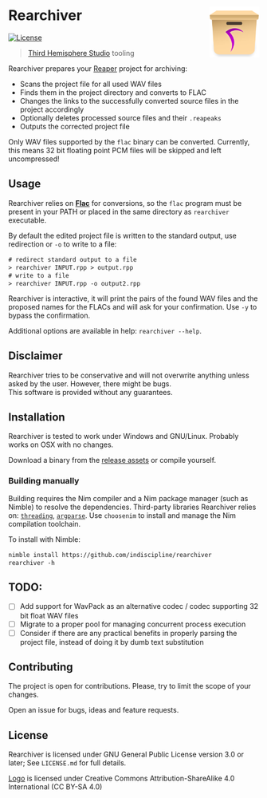 # Rearchiver <img src="rearchiver.svg" align="right" alt="Rearchiver logo" width="20%"/>
[![License](https://img.shields.io/badge/license-GPLv3-blue.svg)](https://github.com/indiscipline/rearchiver/blob/master/LICENSE.md)
> [Third Hemisphere Studio](https://thirdhemisphere.studio) tooling

Rearchiver prepares your [Reaper](https://reaper.fm) project for archiving:

- Scans the project file for all used WAV files
- Finds them in the project directory and converts to FLAC
- Changes the links to the successfully converted source files in the project accordingly
- Optionally deletes processed source files and their `.reapeaks`
- Outputs the corrected project file

Only WAV files supported by the `flac` binary can be converted. Currently, this means 32 bit floating point PCM files will be skipped and left uncompressed!

## Usage
Rearchiver relies on **[Flac](https://xiph.org/flac/download.html)** for conversions,
so the `flac` program must be present in your PATH or placed in the same directory as `rearchiver` executable.

By default the edited project file is written to the standard output, use redirection or `-o` to write to a file:

```
# redirect standard output to a file
> rearchiver INPUT.rpp > output.rpp
# write to a file
> rearchiver INPUT.rpp -o output2.rpp
```

Rearchiver is interactive, it will print the pairs of the found WAV files and the proposed names for the FLACs and will ask for your confirmation. Use `-y` to bypass the confirmation.

Additional options are available in help: `rearchiver --help`.

## Disclaimer
Rearchiver tries to be conservative and will not overwrite anything unless asked by the user. However, there might be bugs.\
This software is provided without any guarantees.

## Installation
Rearchiver is tested to work under Windows and GNU/Linux. Probably works on OSX with no changes.

Download a binary from the [release assets](https://github.com/indiscipline/rearchiver/releases/latest) or compile yourself.

### Building manually
Building requires the Nim compiler and a Nim package manager (such as Nimble) to resolve the dependencies.
Third-party libraries Rearchiver relies on: [`threading`](https://github.com/nim-lang/threading), [`argparse`](https://github.com/iffy/nim-argparse).
Use `choosenim` to install and manage the Nim compilation toolchain.

To install with Nimble:

```
nimble install https://github.com/indiscipline/rearchiver
rearchiver -h
```

## TODO:
- [ ] Add support for WavPack as an alternative codec / codec supporting 32 bit float WAV files
- [ ] Migrate to a proper pool for managing concurrent process execution
- [ ] Consider if there are any practical benefits in properly parsing the project file, instead of doing it by dumb text substitution

## Contributing
The project is open for contributions. Please, try to limit the scope of your changes.

Open an issue for bugs, ideas and feature requests.

## License
Rearchiver is licensed under GNU General Public License version 3.0 or later; See `LICENSE.md` for full details.

[Logo](rearchiver.svg) is licensed under Creative Commons Attribution-ShareAlike 4.0 International (CC BY-SA 4.0)
